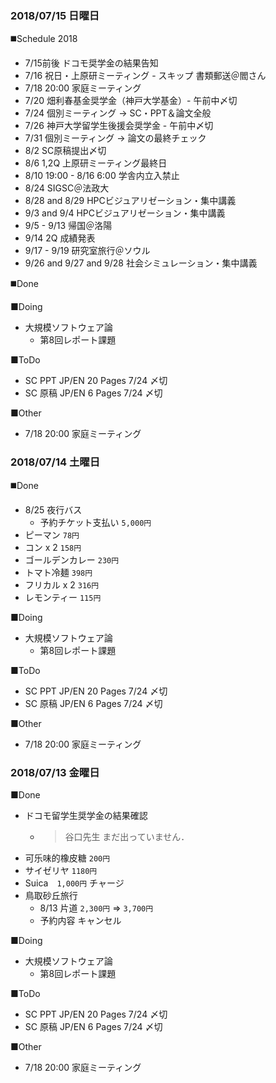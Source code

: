 ### 2018/07/15 日曜日
◼️Schedule 2018
- 7/15前後 ドコモ奨学金の結果告知
- 7/16 祝日・上原研ミーティング - スキップ 書類郵送＠閻さん
- 7/18 20:00 家庭ミーティング
- 7/20 畑利春基金奨学金（神戸大学基金）- 午前中〆切
- 7/24 個別ミーティング → SC・PPT＆論文全般
- 7/26 神戸大学留学生後援会奨学金 - 午前中〆切
- 7/31 個別ミーティング → 論文の最終チェック
- 8/2 SC原稿提出〆切
- 8/6 1,2Q 上原研ミーティング最終日
- 8/10 19:00 - 8/16 6:00 学舎内立入禁止
- 8/24 SIGSC＠法政大
- 8/28 and 8/29 HPCビジュアリゼーション・集中講義
- 9/3 and 9/4 HPCビジュアリゼーション・集中講義
- 9/5 - 9/13 帰国＠洛陽
- 9/14 2Q 成績発表
- 9/17 - 9/19 研究室旅行＠ソウル
- 9/26 and 9/27 and 9/28 社会シミュレーション・集中講義

◼️Done

■Doing
- 大規模ソフトウェア論
  - 第8回レポート課題

■ToDo
- SC PPT JP/EN 20 Pages 7/24 〆切
- SC 原稿 JP/EN 6 Pages 7/24 〆切

■Other
- 7/18 20:00 家庭ミーティング

### 2018/07/14 土曜日

◼️Done
- 8/25 夜行バス　
  - 予約チケット支払い `5,000円`
- ピーマン `78円`
- コン x 2 `158円`
- ゴールデンカレー `230円`
- トマト冷麺 `398円`
- フリカル x 2 `316円`
- レモンティー `115円`

■Doing
- 大規模ソフトウェア論
  - 第8回レポート課題

■ToDo
- SC PPT JP/EN 20 Pages 7/24 〆切
- SC 原稿 JP/EN 6 Pages 7/24 〆切

■Other
- 7/18 20:00 家庭ミーティング

### 2018/07/13 金曜日

■Done
- ドコモ留学生奨学金の結果確認
  - > 谷口先生 まだ出っていません．
- 可乐味的橡皮糖 `200円`
- サイゼリヤ `1180円`
- Suica　`1,000円` チャージ
- 鳥取砂丘旅行
  - 8/13 片道 `2,300円` ⇒ `3,700円`
  - 予約内容 キャンセル

■Doing
- 大規模ソフトウェア論
  - 第8回レポート課題

■ToDo
- SC PPT JP/EN 20 Pages 7/24 〆切
- SC 原稿 JP/EN 6 Pages 7/24 〆切

■Other
- 7/18 20:00 家庭ミーティング
